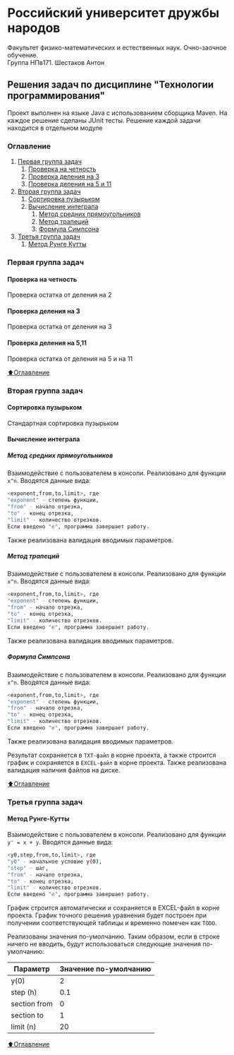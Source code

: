 # Российский университет дружбы народов
Факультет физико-математических и естественных наук. Очно-заочное обучение.  
Группа НПв171. Шестаков Антон

## Решения задач по дисциплине "Технологии программирования"
Проект выполнен на языке Java с использованием сборщика Maven. На каждое решение сделаны JUnit тесты. Решение каждой задачи находится в отдельном модуле

### Оглавление

1. [Первая группа задач](#Первая-группа-задач)
    1. [Проверка на четность](#Проверка-на-четность)
    2. [Проверка деления на 3](#Проверка-деления-на-3)
    3. [Проверка деления на 5 и 11](#Проверка-деления-на-5-и-11)
2. [Вторая группа задач](#Вторая-группа-задач)
    1. [Сортировка пузырьком](#Сортировка-пузырьком)
    2. [Вычисление интеграла](#Вычисление-интеграла)
        1. [Метод средних прямоугольников](#Метод-средних-прямоугольников)
        2. [Метод трапеций](#Метод-трапеций)
        3. [Формула Симпсона](#Формула-Симпсона)
3. [Третья группа задач](#Третья-группа-задач)
    1. [Метод Рунге Кутты](#Метод-Рунге-Кутты)

### Первая группа задач

#### Проверка на четность
Проверка остатка от деления на 2

#### Проверка деления на 3
Проверка остатка от деления на 3

#### Проверка деления на 5,11
Проверка остатка от деления на 5 и на 11

[:arrow_up:Оглавление](#Оглавление)

### Вторая группа задач

#### Сортировка пузырьком
Стандартная сортировка пузырьком

#### Вычисление интеграла

##### Метод средних прямоугольников
Взаимодействие с пользователем в консоли. Реализовано для функции `x^n`.
Вводятся данные вида:
```sh
<exponent,from,to,limit>, где
"exponent" - степень функции,
"from" - начало отрезка,
"to" - конец отрезка,
"limit" - количество отрезков.
Если введено "е", программа завершает работу.
```
Также реализована валидация вводимых параметров.

##### Метод трапеций
Взаимодействие с пользователем в консоли. Реализовано для функции `x^n`.
Вводятся данные вида:
```sh
<exponent,from,to,limit>, где
"exponent" - степень функции,
"from" - начало отрезка,
"to" - конец отрезка,
"limit" - количество отрезков.
Если введено "е", программа завершает работу.
```
Также реализована валидация вводимых параметров.

##### Формула Симпсона
Взаимодействие с пользователем в консоли. Реализовано для функции `x^n`.
Вводятся данные вида:
```sh
<exponent,from,to,limit>, где
"exponent" - степень функции,
"from" - начало отрезка,
"to" - конец отрезка,
"limit" - количество отрезков.
Если введено "е", программа завершает работу.
```
Также реализована валидация вводимых параметров.

Результат сохраняется в `TXT-файл` в корне проекта, а также строится график и сохраняется в `EXCEL-файл` в корне проекта.
Также реализована валидация наличия файлов на диске.

[:arrow_up:Оглавление](#Оглавление)

### Третья группа задач

#### Метод Рунге-Кутты
Взаимодействие с пользователем в консоли. Реализовано для функции `y' = x + y`.
Вводятся данные вида:
```sh
<y0,step,from,to,limit>, где
"y0" - начальное условие y(0),
"step" - шаг,
"from" - начало отрезка,
"to" - конец отрезка,
"limit" - количество отрезков.
Если введено "е", программа завершает работу.
```

График строится автоматически и сохраняется в EXCEL-файл в корне проекта.
График точного решения уравнения будет построен при получении соответствующей таблицы и временно помечен как `TODO`.

Реализованы значения по-умолчанию. Таким образом, если в строке ничего не вводить, будут использоваться следующие значения по-умолчанию:

| Параметр | Значение по-умолчанию |
| ------ | ------ |
| y(0) | 2 |
| step (h) | 0.1 |
| section from | 0 |
| section to | 1 |
| limit (n) | 20 |

[:arrow_up:Оглавление](#Оглавление)
